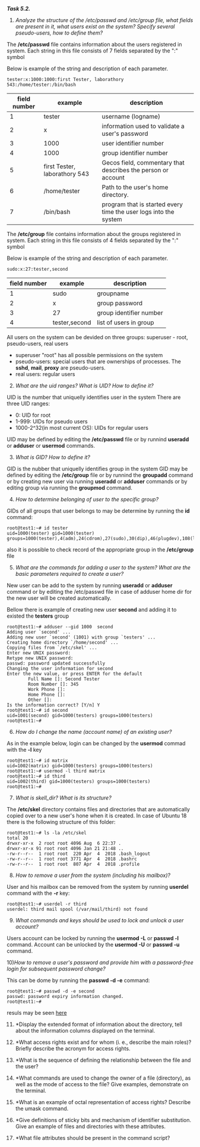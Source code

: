 ***Task 5.2.***


1) *Analyze the structure of the /etc/passwd and /etc/group file, what fields are present in it, what users exist on the system? Specify several pseudo-users, how to define them?*

The **/etc/passwd** file contains information about the users registered in system.
Each string in this file consists of 7 fields separated by the ":" symbol 

Below is example of the string and description of each parameter.
```
tester:x:1000:1000:first Tester, laborathory 543:/home/tester:/bin/bash
```
field number | example | description
--- | --- | ----
1 | tester | username (logname)
2 | x |  information used to validate a user's password
3 | 1000 | user identifier number
4 | 1000 | group identifier number
5 | first Tester, laborathory 543 |Gecos field, commentary that describes the person or account
6 | /home/tester | Path to the user's home directory.
7 | /bin/bash | program that is started every time the user logs into the system

The **/etc/group** file contains information about the groups registered in system.
Each string in this file consists of 4 fields separated by the ":" symbol 

Below is example of the string and description of each parameter.
```
sudo:x:27:tester,second
```
field number | example | description
--- | --- | ----
1 | sudo | groupname
2 | x |  group password
3 | 27 | group identifier number
4 | tester,second | list of users in group

All users on the system can be devided on three groups: superuser - root, pseudo-users, real users
- superuser "root" has all possible permissions on the system
- pseudo-users: special users that are ownerships of processes. The **sshd**, **mail**, **proxy** are pseudo-users. 
- real users: regular users


2) *What are the uid ranges? What is UID? How to define it?*

UID is the number that uniquelly identifies user in the system
There are three UID ranges:
- 0: UID for root
- 1-999: UIDs for pseudo users
- 1000-2^32(in most current OS): UIDs for regular users

UID may be defined by editing the **/etc/passwd** file or by runnind  **useradd** or **adduser** or **usermod** commands.


3) *What is GID? How to define it?*

GID is the nubber that uniquelly identifies group in the system
GID may be defined by editing the **/etc/group** file or by runnind the **groupadd** command or by creating new user via running **useradd** or **adduser** commands or by editing group via running the **groupmod** command.

4) *How to determine belonging of user to the specific group?*

GIDs of all groups that user belongs to may be determine by running the **id** command:
```
root@test1:~# id tester
uid=1000(tester) gid=1000(tester) groups=1000(tester),4(adm),24(cdrom),27(sudo),30(dip),46(plugdev),108(lxd)
```
also it is possible to check record of the appropriate group in the **/etc/group** file


5) *What are the commands for adding a user to the system? What are the basic parameters required to create a user?*

New user can be add to the system by running **useradd** or **adduser** command or by editing the /etc/passwd file in case of adduser home dir for the new user will be created automatically.

Bellow there is example of creating new user **second** and adding it to existed the **testers** group
```
root@test1:~# adduser --gid 1000  second
Adding user `second' ...
Adding new user `second' (1001) with group `testers' ...
Creating home directory `/home/second' ...
Copying files from `/etc/skel' ...
Enter new UNIX password:
Retype new UNIX password:
passwd: password updated successfully
Changing the user information for second
Enter the new value, or press ENTER for the default
        Full Name []: Second Tester
        Room Number []: 345
        Work Phone []:
        Home Phone []:
        Other []:
Is the information correct? [Y/n] Y
root@test1:~# id second
uid=1001(second) gid=1000(testers) groups=1000(testers)
root@test1:~#

```


6) *How do I change the name (account name) of an existing user?*

As in the example below, login can be changed by the **usermod** commad with the **-l** key

```
root@test1:~# id matrix
uid=1002(matrix) gid=1000(testers) groups=1000(testers)
root@test1:~# usermod -l third matrix
root@test1:~# id third
uid=1002(third) gid=1000(testers) groups=1000(testers)
root@test1:~#
```


7) *What is skell_dir? What is its structure?*

The **/etc/skel** directory contains files and directories that are automatically copied over to a new user's hone when it is created.
In case of Ubuntu 18 there is the following structure of this folder:
```
root@test1:~# ls -la /etc/skel
total 20
drwxr-xr-x  2 root root 4096 Aug  6 22:37 .
drwxr-xr-x 91 root root 4096 Jan 21 21:48 ..
-rw-r--r--  1 root root  220 Apr  4  2018 .bash_logout
-rw-r--r--  1 root root 3771 Apr  4  2018 .bashrc
-rw-r--r--  1 root root  807 Apr  4  2018 .profile
```


8) *How to remove a user from the system (including his mailbox)?*

User and his mailbox can be removed from the system by running **userdel** command with the **-r** key:
```
root@test1:~# userdel -r third
userdel: third mail spool (/var/mail/third) not found
```


9) *What commands and keys should be used to lock and unlock a user account?*

Users account can be locked by running the **usermod -L** or **passwd -l** command.
Account can be unlocked by the **usermod -U** or **passwd -u** command.


10)*How to remove a user's password and provide him with a password-free login for subsequent password change?*

This can be dome by running the **passwd -d -e** command:
```
root@test1:~# passwd -d -e second
passwd: password expiry information changed.
root@test1:~#
```
resuls may be seen [here](screenshots/001.JPG)


11) *Display the extended format of information about the directory, tell about the information columns displayed on the terminal.


12) *What access rights exist and for whom (i. e., describe the main roles)? Briefly describe the acronym for access rights.


13) *What is the sequence of defining the relationship between the file and the user?


14) *What commands are used to change the owner of a file (directory), as well as the mode of access to the file? Give examples, demonstrate on the terminal.


15) *What is an example of octal representation of access rights? Describe the umask command.


16) *Give definitions of sticky bits and mechanism of identifier substitution. Give an example of files and directories with these attributes.


17) *What file attributes should be present in the command script?
